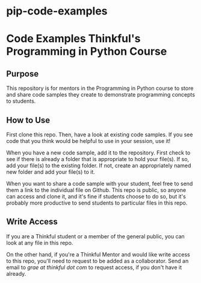 pip-code-examples
=================

# Code Examples Thinkful's Programming in Python Course

## Purpose
This repository is for mentors in the Programming in Python course to store and share code samples they create to demonstrate programming concepts to students.

## How to Use
First clone this repo. Then, have a look at existing code samples. If you see code that you think would be helpful to use in your session, use it!

When you have a new code sample, add it to the repository. First check to see if there is already a folder that is appropriate to hold your file(s). If so, add your file(s) to the existing folder. If not, create an appropriately named new folder and add your file(s) to it.

When you want to share a code sample with your student, feel free to send them a link to the individual file on Github. This repo is public, so anyone can access and clone it, and it's fine if students choose to do so, but it's probably more productive to send students to particular files in this repo.

## Write Access
If you are a Thinkful student or a member of the general public, you can look at any file in this repo.

On the other hand, if you're a Thinkful Mentor and would like write access to this repo, you'll need to request to be added as a collaborator.  Send an email to *grae at thinkful dot com* to request access, if you don't have it already.
